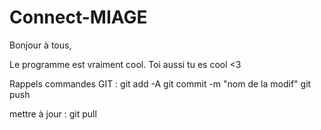 # Connect-MIAGE
Bonjour à tous,

Le programme est vraiment cool. Toi aussi tu es cool <3

Rappels commandes GIT :
git add -A
git commit -m "nom de la modif"
git push

mettre à jour : git pull
